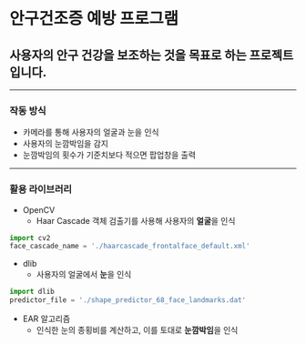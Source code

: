 # 안구건조증 예방 프로그램

## 사용자의 안구 건강을 보조하는 것을 목표로 하는 프로젝트입니다.
---------------------------------
### 작동 방식
- 카메라를 통해 사용자의 얼굴과 눈을 인식
- 사용자의 눈깜박임을 감지
- 눈깜박임의 횟수가 기준치보다 적으면  팝업창을 출력
--------------------------------
### 활용 라이브러리
- OpenCV
    - Haar Cascade 객체 검출기를 사용해 사용자의 **얼굴**을 인식
```python
import cv2
face_cascade_name = './haarcascade_frontalface_default.xml'
```

- dlib
    - 사용자의 얼굴에서 **눈**을 인식
```python
import dlib
predictor_file = './shape_predictor_68_face_landmarks.dat'
```

- EAR 알고리즘
    - 인식한 눈의 종횡비를 계산하고, 이를 토대로 **눈깜박임**을 인식

